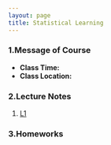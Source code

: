 ```yaml
---
layout: page
title: Statistical Learning
---
```


### 1.Message of Course
* **Class Time:**
* **Class Location:**


### 2.Lecture Notes
1. [L1](https://ruc-econ.github.io/Lecture_Notes/UG_econometrics/测试.pdf)


### 3.Homeworks

